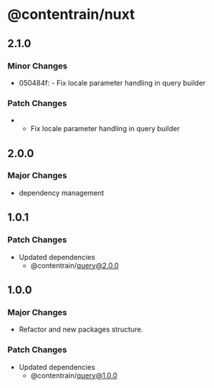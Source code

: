 # @contentrain/nuxt

## 2.1.0

### Minor Changes

- 050484f: - Fix locale parameter handling in query builder

### Patch Changes

- - Fix locale parameter handling in query builder

## 2.0.0

### Major Changes

- dependency management

## 1.0.1

### Patch Changes

- Updated dependencies
  - @contentrain/query@2.0.0

## 1.0.0

### Major Changes

- Refactor and new packages structure.

### Patch Changes

- Updated dependencies
  - @contentrain/query@1.0.0
